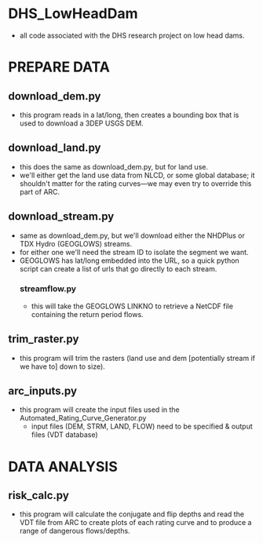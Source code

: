 # DHS_LowHeadDam
- all code associated with the DHS research project on low head dams.

# PREPARE DATA
  ## download_dem.py
  - this program reads in a lat/long, then creates a bounding box that is used to download a 3DEP USGS DEM.
  ## download_land.py
  - this does the same as download_dem.py, but for land use.
  - we'll either get the land use data from NLCD, or some global database; it shouldn't matter for the rating curves—we may even try to override this part of ARC.
  ## download_stream.py
  - same as download_dem.py, but we'll download either the NHDPlus or TDX Hydro (GEOGLOWS) streams.
  - for either one we'll need the stream ID to isolate the segment we want.
  - GEOGLOWS has lat/long embedded into the URL, so a quick python script can create a list of urls that go directly to each stream.
    ### streamflow.py
    - this will take the GEOGLOWS LINKNO to retrieve a NetCDF file containing the return period flows.
  ## trim_raster.py
  - this program will trim the rasters (land use and dem [potentially stream if we have to] down to size).
  ## arc_inputs.py
  - this program will create the input files used in the Automated_Rating_Curve_Generator.py
    - input files (DEM, STRM, LAND, FLOW) need to be specified & output files (VDT database)
  
# DATA ANALYSIS
  ## risk_calc.py
  - this program will calculate the conjugate and flip depths and read the VDT file from ARC to create plots of each rating curve and to produce a range of dangerous flows/depths.
  
